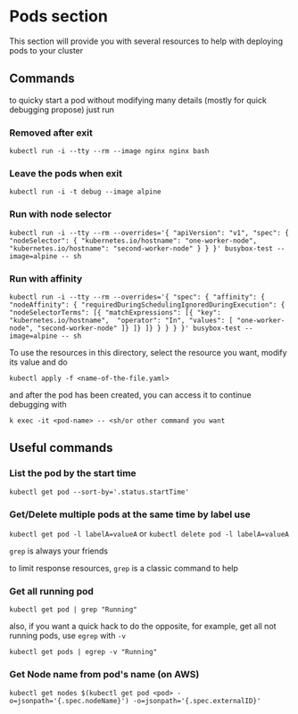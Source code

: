 # Pods section

This section will provide you with several resources to help with deploying pods to your cluster

## Commands

to quicky start a pod without modifying many details (mostly for quick debugging propose) just run

### Removed after exit

`kubectl run -i --tty --rm --image nginx nginx bash` 

### Leave the pods when exit

`kubectl run -i -t debug --image alpine`

### Run with node selector

`kubectl run -i --tty --rm --overrides='{ "apiVersion": "v1", "spec": { "nodeSelector": { "kubernetes.io/hostname": "one-worker-node", "kubernetes.io/hostname": "second-worker-node" } } }' busybox-test --image=alpine -- sh`

### Run with affinity

`kubectl run -i --tty --rm --overrides='{ "spec": { "affinity": { "nodeAffinity": { "requiredDuringSchedulingIgnoredDuringExecution": { "nodeSelectorTerms": [{ "matchExpressions": [{ "key": "kubernetes.io/hostname",  "operator": "In", "values": [ "one-worker-node", "second-worker-node" ]} ]} ]} } } } }' busybox-test --image=alpine -- sh`

To use the resources in this directory, select the resource you want, modify its value and do

`kubectl apply -f <name-of-the-file.yaml>`

and after the pod has been created, you can access it to continue debugging with

`k exec -it <pod-name> -- <sh/or other command you want`

## Useful commands

### List the pod by the start time

`kubectl get pod --sort-by='.status.startTime'`

### Get/Delete multiple pods at the same time by label use

`kubectl get pod -l labelA=valueA` or `kubectl delete pod -l labelA=valueA`

`grep` is always your friends

to limit response resources, `grep` is a classic command to help

### Get all running pod

`kubectl get pod | grep "Running"`

also, if you want a quick hack to do the opposite, for example, get all not running pods, use `egrep` with `-v`

`kubectl get pods | egrep -v "Running"`

### Get Node name from pod's name (on AWS)

`kubectl get nodes $(kubectl get pod <pod> -o=jsonpath='{.spec.nodeName}') -o=jsonpath='{.spec.externalID}'`

